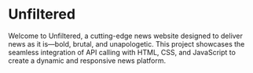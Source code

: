# Unfiltered
Welcome to Unfiltered, a cutting-edge news website designed to deliver news as it is—bold, brutal, and unapologetic. This project showcases the seamless integration of API calling with HTML, CSS, and JavaScript to create a dynamic and responsive news platform.
